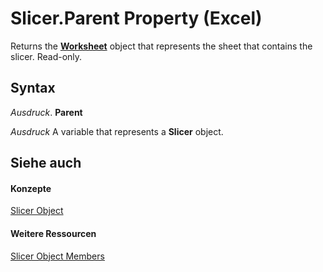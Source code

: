 
# Slicer.Parent Property (Excel)

Returns the  **[Worksheet](182b705e-854a-81cc-a4b0-59b942de55ae.md)** object that represents the sheet that contains the slicer. Read-only.


## Syntax

 _Ausdruck_. **Parent**

 _Ausdruck_ A variable that represents a **Slicer** object.


## Siehe auch


#### Konzepte


[Slicer Object](577be0f6-4eda-0093-8899-097f3c900383.md)
#### Weitere Ressourcen


[Slicer Object Members](http://msdn.microsoft.com/library/09f1983a-5f7a-1707-c979-c5c27143ad73%28Office.15%29.aspx)